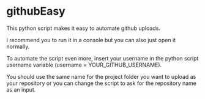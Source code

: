# githubEasy
This python script makes it easy to automate github uploads.

I recommend you to run it in a console but you can also just open it normally.

To automate the script even more, insert your username in the python script username variable (username = YOUR_GITHUB_USERNAME).

You should use the same name for the project folder you want to upload as your repository or you can change the script to ask for the repository name as an input.
